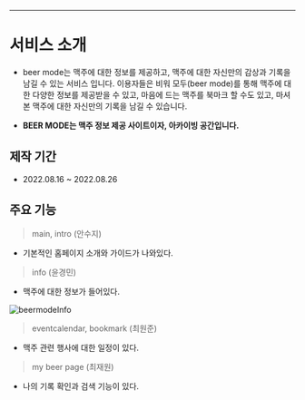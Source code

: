 ---
# 서비스 소개
* beer mode는  맥주에 대한 정보를 제공하고, 맥주에 대한 자신만의 감상과 기록을 남길 수 있는 서비스 입니다. 이용자들은 비워 모두(beer mode)를 통해 맥주에 대한 다양한 정보를 제공받을 수 있고, 마음에 드는 맥주를 북마크 할 수도 있고, 마셔 본 맥주에 대한 자신만의 기록을 남길 수 있습니다.

* **BEER MODE는 맥주 정보 제공 사이트이자, 아카이빙 공간입니다.**

## 제작 기간
* 2022.08.16 ~ 2022.08.26

## 주요 기능
> main, intro (안수지)
* 기본적인 홈페이지 소개와 가이드가 나와있다.

> info (윤경민)
* 맥주에 대한 정보가 들어있다.

![beermodeInfo](https://user-images.githubusercontent.com/107985535/195799192-65d97503-d1df-454c-b596-c89388577f5f.gif)

> eventcalendar, bookmark (최원준)
* 맥주 관련 행사에 대한 일정이 있다.

> my beer page (최재원)
* 나의 기록 확인과 검색 기능이 있다.
